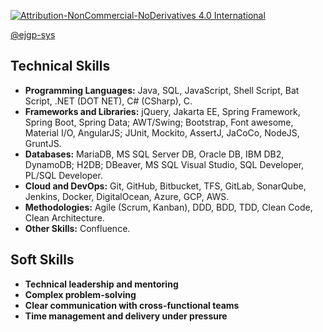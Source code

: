 [![Attribution-NonCommercial-NoDerivatives 4.0 International](https://i.creativecommons.org/l/by-nc-nd/4.0/80x15.png)](https://creativecommons.org/licenses/by-nc-nd/4.0/)

[@ejgp-sys](https://github.com/ejpg-sys)

## Technical Skills ##
- **Programming Languages:** Java, SQL, JavaScript, Shell Script,
Bat Script, .NET (DOT NET), C# (CSharp), C.  
- **Frameworks and Libraries:** jQuery, Jakarta EE, Spring Framework,
Spring Boot, Spring Data; AWT/Swing; Bootstrap, Font awesome, Material
I/O, AngularJS; JUnit, Mockito, AssertJ, JaCoCo, NodeJS, GruntJS.  
- **Databases:** MariaDB, MS SQL Server DB, Oracle DB, IBM DB2,
DynamoDB; H2DB; DBeaver, MS SQL Visual Studio, SQL Developer, PL/SQL
Developer.  
- **Cloud and DevOps:** Git, GitHub, Bitbucket, TFS, GitLab, SonarQube,
Jenkins, Docker, DigitalOcean, Azure, GCP, AWS.  
- **Methodologies:** Agile (Scrum, Kanban), DDD, BDD, TDD, Clean Code,
Clean Architecture.  
- **Other Skills:** Confluence.  

## Soft Skills ##
- **Technical leadership and mentoring**
- **Complex problem-solving**
- **Clear communication with cross-functional teams**
- **Time management and delivery under pressure**
